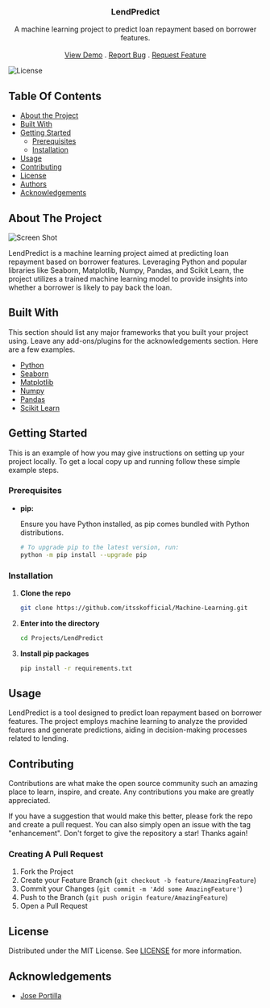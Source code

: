 <br/>
<p align="center">

  <h3 align="center">LendPredict</h3>

  <p align="center">
    A machine learning project to predict loan repayment based on borrower features.
    <br/>
    <br/>
    <a href="https://github.com/itsskofficial/Machine-Learning">View Demo</a>
    .
    <a href="https://github.com/itsskofficial/Machine-Learning/issues">Report Bug</a>
    .
    <a href="https://github.com/itsskofficial/Machine-Learning/issues">Request Feature</a>
  </p>
</p>

![License](https://img.shields.io/github/license/itsskofficial/Machine-Learning) 

## Table Of Contents

* [About the Project](#about-the-project)
* [Built With](#built-with)
* [Getting Started](#getting-started)
  * [Prerequisites](#prerequisites)
  * [Installation](#installation)
* [Usage](#usage)
* [Contributing](#contributing)
* [License](#license)
* [Authors](#authors)
* [Acknowledgements](#acknowledgements)

## About The Project

![Screen Shot](lend-predict.png)

LendPredict is a machine learning project aimed at predicting loan repayment based on borrower features. Leveraging Python and popular libraries like Seaborn, Matplotlib, Numpy, Pandas, and Scikit Learn, the project utilizes a trained machine learning model to provide insights into whether a borrower is likely to pay back the loan.

## Built With

This section should list any major frameworks that you built your project using. Leave any add-ons/plugins for the acknowledgements section. Here are a few examples.

* [Python](https://python.org)
* [Seaborn](https://seaborn.pydata.org/)
* [Matplotlib](https://matplotlib.org/)
* [Numpy](https://numpy.org/)
* [Pandas](https://pandas.pydata.org/)
* [Scikit Learn](https://scikit-learn.org/)

## Getting Started

This is an example of how you may give instructions on setting up your project locally.
To get a local copy up and running follow these simple example steps.

### Prerequisites

* **pip:**
  
  Ensure you have Python installed, as pip comes bundled with Python distributions.

  ```sh
  # To upgrade pip to the latest version, run:
  python -m pip install --upgrade pip


### Installation

1. **Clone the repo**

    ```sh
    git clone https://github.com/itsskofficial/Machine-Learning.git
    ```

2. **Enter into the directory**
    ```sh
    cd Projects/LendPredict
    ```

3. **Install pip packages**

    ```sh
    pip install -r requirements.txt
    ```

## Usage

LendPredict is a tool designed to predict loan repayment based on borrower features. The project employs machine learning to analyze the provided features and generate predictions, aiding in decision-making processes related to lending.

## Contributing

Contributions are what make the open source community such an amazing place to learn, inspire, and create. Any contributions you make are greatly appreciated.

If you have a suggestion that would make this better, please fork the repo and create a pull request. You can also simply open an issue with the tag "enhancement". Don't forget to give the repository a star! Thanks again!

### Creating A Pull Request

1. Fork the Project
2. Create your Feature Branch (`git checkout -b feature/AmazingFeature`)
3. Commit your Changes (`git commit -m 'Add some AmazingFeature'`)
4. Push to the Branch (`git push origin feature/AmazingFeature`)
5. Open a Pull Request

## License

Distributed under the MIT License. See [LICENSE](https://github.com/itsskofficial/Machine-Learning/blob/main/LICENSE.md) for more information.

## Acknowledgements

* [Jose Portilla](https://www.udemy.com/user/joseportilla/)
